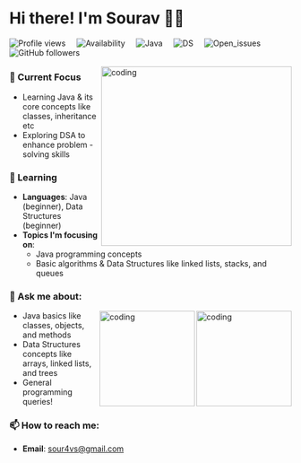 # Hi there! I'm Sourav 👋✨

![Profile views](https://komarev.com/ghpvc/?username=Sour4vS&color=blue) &nbsp;&nbsp;&nbsp; ![Availability](https://img.shields.io/badge/Status-Active-green) &nbsp;&nbsp;&nbsp; ![Java](https://img.shields.io/badge/Java-Beginner-orange) &nbsp;&nbsp;&nbsp; ![DS](https://img.shields.io/badge/Data_Structures-Beginner-blue) &nbsp;&nbsp;&nbsp; ![Open_issues](https://img.shields.io/github/issues/Sour4vS/REPOSITORY_NAME?color=red) &nbsp;&nbsp;&nbsp; ![GitHub followers](https://img.shields.io/github/followers/Sour4vS?label=Followers&color=yellow)
<a href="https://www.animatedimages.org/cat-lines-562.htm">
  <img src="https://www.animatedimages.org/data/media/562/animated-line-image-0124.gif" border="0" alt="animated-line-image-0124" width="1920" height="2.5" />
</a>


  <img align="right" alt="coding" width="340" height="320" 
src="https://media.giphy.com/media/2uxxXyTRFgIJaOZJTb/giphy.gif?cid=ecf05e47qqlchu4k2ypz9hrpkh8l84rmoh4nglgjo0y0zfmh&ep=v1_gifs_search&rid=giphy.gif&ct=g" alt="Animated GIF" width="500"/>
### 🔭 Current Focus
- Learning Java & its core concepts like classes, inheritance etc
- Exploring DSA to enhance problem - solving skills
 
### 🌱 Learning
- **Languages**: Java (beginner), Data Structures (beginner)
- **Topics I'm focusing on**: 
  - Java programming concepts
  - Basic algorithms & Data Structures like linked lists, stacks, and queues
 

### 💬 Ask me about:
<img align="right" alt="coding" width="170" height="170" 
src="https://media.giphy.com/media/L7AIyTuXaszW3shL0F/giphy.gif?cid=ecf05e47skdrznhys85dxei2bwzxio4l0x9doibujaexv0t1&ep=v1_gifs_related&rid=giphy.gif&ct=g"/>


<img align="right" alt="coding" width="170" height="170"  
src="https://media.giphy.com/media/DLz5I4BGyRSOlbSC3o/giphy.gif?cid=ecf05e47vtb56n47yrmmxhpuaiwn32qugmmfyh03onpisffz&ep=v1_gifs_search&rid=giphy.gif&ct=g" alt="Animated GIF" />

- Java basics like classes, objects, and methods
- Data Structures concepts like arrays, linked lists, and trees
- General programming queries!

### 📫 How to reach me:
- **Email**: sour4vs@gmail.com

<!-- Add any other details you'd like to share here! -->



<!--
**Sour4vS/Sour4vS** is a ✨ _special_ ✨ repository because its `README.md` (this file) appears on your GitHub profile.

Here are some ideas to get you started:

- 🔭 I’m currently working on ...
- 🌱 I’m currently learning ...
- 👯 I’m looking to collaborate on ...
- 🤔 I’m looking for help with ...
- 💬 Ask me about ...
- 📫 How to reach me: ...
- 😄 Pronouns: ...
- ⚡ Fun fact: ...
-->
